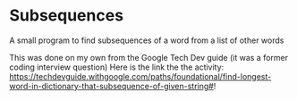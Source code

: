 # Subsequences
A small program to find subsequences of a word from a list of other words

This was done on my own from the Google Tech Dev guide (it was a former coding interview question)
Here is the link the the activity: https://techdevguide.withgoogle.com/paths/foundational/find-longest-word-in-dictionary-that-subsequence-of-given-string#! 
